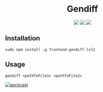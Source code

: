 <p align="center"><h1 style="text-align:center;">Gendiff</h1></p>
<p align="center">
<a href="https://travis-ci.org/victorlitvinenko/frontend-project-lvl2.svg?branch=master" target="_blank"><img src="https://travis-ci.org/victorlitvinenko/frontend-project-lvl2.svg?branch=master"></a>
<a href="https://codeclimate.com/github/victorlitvinenko/frontend-project-lvl2/maintainability" target="_blank"><img src="https://api.codeclimate.com/v1/badges/ca2ac9d4aebb1fff519e/maintainability" /></a>
<a href="https://codeclimate.com/github/victorlitvinenko/frontend-project-lvl2/test_coverage" target="_blank"><img src="https://api.codeclimate.com/v1/badges/ca2ac9d4aebb1fff519e/test_coverage" /></a>
</p>

## Installation
```sudo npm install -g frontend-gendiff-lvl2```

## Usage
```gendiff <pathToFile1> <pathToFile2>```

[![asciicast](https://asciinema.org/a/kD8RSPI7dqGVyp7kAjWizYXxz.svg)](https://asciinema.org/a/kD8RSPI7dqGVyp7kAjWizYXxz)
